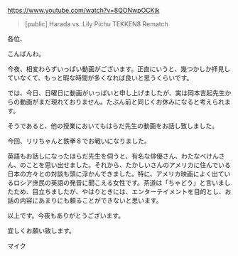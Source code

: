 https://www.youtube.com/watch?v=8QONwpOCKjk

> [public] Harada vs. Lily Pichu TEKKEN8 Rematch

各位、

こんばんわ。

今夜、相変わらずいっぱい動画がございます。正直にいうと、幾つかしか拝見していなくて、もっと暇な時間が多くなれば良いと思うくらいです。

では、今日、日曜日に動画がいっぱいと申し上げましたが、実は岡本吉起先生からの動画がまだ現れておりません。たぶん前と同じくお休みになると考えられます。

そうであると、他の授業においてもはらだ先生の動画をお話し致しました。

今回、リリちゃんと鉄拳８でお戦いになりました。

英語もお話しになったはらだ先生を伺うと、有名な俳優さん、わたなべけんさん、のことを思い出せました。それから、たかしいさんのアメリカに住んでいる日本の方々との対談も頭に浮かんできました。特に、アメリカ映画によく出ているロシア庶民の英語の発音に聞こえる女性です。茶道は「ちゃどう」と言いましたため、目立ちましたが、やはりときには、エンターテイメントを目的とし、お話の内容にあまりにも頼ることができないと思います。

以上です。今夜もありがとうございます。

宜しくお願い致します。

マイク
